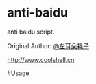 anti-baidu
==========

anti baidu script.

Original Author: [@左耳朵耗子](http://weibo.com/haoel)

http://www.coolshell.cn

#Usage
<script type="text/javascript" src="http://lurongkai.github.com/anti-baidu/js/jquery.bpopup-0.8.0.min.js"></script>
<script type="text/javascript" src="http://lurongkai.github.com/anti-baidu/js/anti-baidu.js"></script>